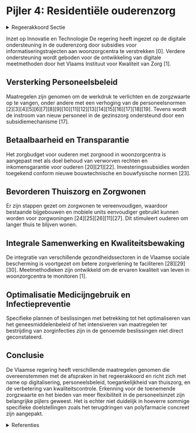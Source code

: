 # Pijler 4: Residentiële ouderenzorg

<details>
        <summary>Regeerakkoord Sectie </summary>
        <p>1.2.4.2 Pijler 4: Residentiële ouderenzorg We zetten verder in op het zo lang mogelijk thuis of in de buurt kunnen blijven wonen met aangepaste zorg, infrastructuur en technologische innovaties. De Vlaamse regering zal ook verder investeren in kwali-teitsvolle en betaalbare woonzorgcentra, waarbij we de extra middelen prioritair inzetten voor het opvangen van de stij-gende zorgzwaarte en de verlichting van de werkdruk voor het zorgpersoneel, door in het kader van de evolutie rond de aange-paste personeelsnormen alvast in te zetten op een versnelde omzetting van ROB naar RVT. We houden de kostprijs onder controle door voorzieningen te stimuleren om de extra middelen aan te wenden voor zowel extra personeel als een verlaging van de dagprijs. Hierbij moet o.a. rekening gehouden worden met wat allemaal in de dagprijs is inbegrepen en dit op een trans-parante manier voor (potentiële) bewoners. We stappen af van een medisch model en evolueren naar een echte woon- en leef-gemeenschap. Parallel met voormeld traject van opwaar-dering van de financiering naar RVT, dient werk gemaakt te worden van de voorberei-ding van de invoering van een persoons-volgend systeem met zorgtickets in de ouderenzorg. In het eerste jaar van de regeerperiode werken we een stappenplan uit voor de ontwikkeling van de noodzake-lijke bouwstenen en de implementatie van nieuwe regelgeving, met als streefdoel de opstart van pilootprojecten PVF ouderen-zorg in 2023-2024. Dit impliceert ook een voorbereiding van de financiering van de gezinszorg en aanvullende thuiszorg in de richting van een persoonsvolgend systeem met zorgtickets. De pilootprojecten omvatten ook het uittesten van concepten voor de (gedeeltelijke) toekenning van zorgtickets in de vorm van een cash-budget met het oog op het gebruik van erkende zorg, evenals een kleinschalige woonvorm voor senioren met zorgnoden. De welzijnsverenigingen krijgen de moge-lijkheid om aan de hand van deze nieuwe structuur performanter te worden. De steden en gemeenten blijven de doelstel-lingen en de activiteiten van deze welzijns-vereniging bepalen door een gegarandeerd meerderheidsaandeel en strategisch zeggenschap. Private partners kunnen toetreden tot deze structuur. De huidige VSB-regelgeving is de verderzet-ting van de vroegere federale wetgeving, we slanken deze af en houden hierbij rekening met administratieve lastenverlagingen voor voorzieningen. We evolueren naar een financiering van de ouderenzorg die gebaseerd wordt op het nieuwe inschalingsinstrument BelRAI. Hierdoor worden verbindingen met andere sectoren mogelijk en zetten we verdere stappen naar de afstemming van het woon-zorgcentrum met andere sectoren (GGZ, VAPH, gezinszorg, revalidatie, enzovoort). We zetten een halt op de verkokering en gaan voor integrale samenwerking. We zetten volop in op innovatie en techno-logie om het woonzorgpersoneel te kunnen ondersteunen in hun dagelijkse zorg- en ondersteuningstaak. Zoveel mogelijk wordt administratie verlaagd door automatische gegevensdeling. Deze gegevens worden digitaal geïntegreerd in een individueel zorg- en ondersteuningsplan dat met de bewoner mee beweegt indien een andere vorm van ondersteuning nodig is. Er is een tekort aan verpleeg- en zorg-kundigen. We onderzoeken daarom welke nieuwe profielen kunnen worden ingeschakeld in de residentiële ouderenzorg. Een woonzorg-centrum is een thuisvervangend milieu waar niet alleen aandacht moet gaan naar zorg, maar ook naar het creëren van een thuis-gevoel en een voldoende hoge levenskwaliteit. We geven uitvoering aan de reeds goed-gekeurde hervorming van het bovennorm-personeel. We maken werk van een geactualiseerd ouderenbeleidsplan voor de komende regeerperiode, hierbij leggen we specifieke klemtonen op bestrijding van eenzaamheid bij ouderen met specifieke aandacht voor intergenerationele samenwerking en maken we ook werk van een specifieke beleids-focus voor dementie. We blijven de nieuwe beleidsinitiatieven rond personen met jongdementie opvolgen en de hulpvragen in kaart brengen, waarbij we de RVT-plaatsen met bijkomende erkenning jongdementie optimaal benutten voor personen die niet meer in de thuissitu-atie kunnen blijven. Zowel in de thuiszorg als de residentiële ouderenzorg wordt het geneesmiddelenbe-leid geoptimaliseerd en wordt de overcon-sumptie van geneesmiddelen, in het bijzonder met betrekking tot antibiotica, slaapmiddelen, antidepressiva en anti-psychotica, verder teruggedrongen. We bestrijden polymedicatie. We hebben aandacht voor specifieke thema’s zoals ondervoeding en valpreventie. Voor de residentiële ouderenzorg worden de maat-regelen ter bestrijding van zorginfecties of nosocomiale infecties geïntensifieerd. De zorginspectie en de administratie bevoegd voor erkenning en financiering, maken bij het uitoefenen van toezicht op de kwaliteit van de zorg en hulpverlening en de handhaving ervan systematisch en op consis-tente manier gebruik van de kwaliteits-indicatoren zoals ontwikkeld door het VIKZ. Via tevredenheidsmetingen worden ook de bewoners bevraagd naar hun welzijn in de voorziening. We maken de Woonzorglijn beter bekend als informatie- en klachtenkanaal. Een transparante sectorspecifieke boek-houding wordt ingevoerd, met respect voor de diversiteit in juridische organisatie-statuten, de schaalgrootte van het woonzorg-centrum en hieraan gekoppelde wettelijke kaders en, daarbij aansluitend, het onder-scheid tussen woon-, leef- en zorgkost in de boekhouding te bewerkstelligen </p>
        </details> 

Inzet op Innovatie en Technologie
De regering heeft ingezet op de digitale ondersteuning in de ouderenzorg door subsidies voor informatiseringstrajecten aan woonzorgcentra te verstrekken \[0\]. Verdere ondersteuning wordt geboden voor de ontwikkeling van digitale meetmethoden door het Vlaams Instituut voor Kwaliteit van Zorg \[1\].

## Versterking Personeelsbeleid
Maatregelen zijn genomen om de werkdruk te verlichten en de zorgzwaarte op te vangen, onder andere met een verhoging van de personeelsnormen \[2\]\[3\]\[4\]\[5\]\[6\]\[7\]\[8\]\[9\]\[10\]\[11\]\[12\]\[13\]\[14\]\[15\]\[16\]\[17\]\[18\]\[19\]. Tevens wordt de instroom van nieuw personeel in de gezinszorg ondersteund door een subsidiemechanisme \[17\].

## Betaalbaarheid en Transparantie
Het zorgbudget voor ouderen met zorgnood in woonzorgcentra is aangepast met als doel behoud van verworven rechten en inkomensgarantie voor ouderen \[20\]\[21\]\[22\]. Investeringssubsidies worden toegekend conform nieuwe bouwtechnische en bouwfysische normen \[23\].

## Bevorderen Thuiszorg en Zorgwonen
Er zijn stappen gezet om zorgwonen te vereenvoudigen, waardoor bestaande bijgebouwen en mobiele units eenvoudiger gebruikt kunnen worden voor zorgwoningen \[24\]\[25\]\[26\]\[11\]\[27\]. Dit stimuleert ouderen om langer thuis te blijven wonen.

## Integrale Samenwerking en Kwaliteitsbewaking
De integratie van verschillende gezondheidssectoren in de Vlaamse sociale bescherming is voortgezet om betere zorgverlening te faciliteren \[28\]\[29\]\[30\]. Meetmethodieken zijn ontwikkeld om de ervaren kwaliteit van leven in woonzorgcentra te monitoren \[1\].

## Optimalisatie Medicijngebruik en Infectiepreventie
Specifieke plannen of beslissingen met betrekking tot het optimaliseren van het geneesmiddelenbeleid of het intensiveren van maatregelen ter bestrijding van zorginfecties zijn in de genoemde beslissingen niet direct geconstateerd.

## Conclusie
De Vlaamse regering heeft verschillende maatregelen genomen die overeenstemmen met de afspraken in het regeerakkoord en richt zich met name op digitalisering, personeelsbeleid, toegankelijkheid van thuiszorg, en de verbetering van kwaliteitscontrole. Erkenning voor de toenemende zorgzwaarte en het bieden van meer flexibiliteit in de personeelsinzet zijn belangrijke pijlers geweest. Het is echter niet duidelijk in hoeverre sommige specifieke doelstellingen zoals het terugdringen van polyfarmacie concreet zijn aangepakt.

<details>
        <summary> Referenties</summary>
        
**[\[0\]](https://beslissingenvlaamseregering.vlaanderen.be/?search=Informatiseringstrajecten%20residenti%C3%ABle%20ouderenzorg%3A%20uitbetaling%20subsidieschijven&dateOption=select&startDate=2019-11-08T09%3A00%3A00Z&endDate=2019-11-08T09%3A00%3A00Z)** : **(2019-11-08)** Informatiseringstrajecten residentiële ouderenzorg: uitbetaling subsidieschijven 

**[\[1\]](https://beslissingenvlaamseregering.vlaanderen.be/?search=Plan%20Vlaamse%20Veerkracht%3A%20subsidie%20meetmethodiek%20woonkwaliteit%20woonzorgcentra&dateOption=select&startDate=2022-10-28T08%3A00%3A00Z&endDate=2022-10-28T08%3A00%3A00Z)** : **(2022-10-28)** Plan Vlaamse Veerkracht: subsidie meetmethodiek woonkwaliteit woonzorgcentra 

**[\[2\]](https://beslissingenvlaamseregering.vlaanderen.be/?search=Vlaams%20intersectoraal%20akkoord%20%28VIA6%29%3A%20maatregelen%20kwaliteit%20ouderenzorg&dateOption=select&startDate=2021-06-25T08%3A00%3A00Z&endDate=2021-06-25T08%3A00%3A00Z)** : **(2021-06-25)** Vlaams intersectoraal akkoord (VIA6): maatregelen kwaliteit ouderenzorg 

**[\[3\]](https://beslissingenvlaamseregering.vlaanderen.be/?search=Herverdeling%20provisioneel%20krediet%3A%20versterking%20ouderenzorgbeleid&dateOption=select&startDate=2023-12-22T09%3A00%3A00Z&endDate=2023-12-22T09%3A00%3A00Z)** : **(2023-12-22)** Herverdeling provisioneel krediet: versterking ouderenzorgbeleid 

**[\[4\]](https://beslissingenvlaamseregering.vlaanderen.be/?search=COVID-19%3A%20financiering%20ouderenzorg&dateOption=select&startDate=2020-07-17T08%3A00%3A00Z&endDate=2020-07-17T08%3A00%3A00Z)** : **(2020-07-17)** COVID-19: financiering ouderenzorg 

**[\[5\]](https://beslissingenvlaamseregering.vlaanderen.be/?search=Plan%20Vlaamse%20Veerkracht%3A%20financiering%20kwaliteitskader%20voor%20ventilatie%20in%20woonzorgcentra&dateOption=select&startDate=2021-12-17T09%3A00%3A00Z&endDate=2021-12-17T09%3A00%3A00Z)** : **(2021-12-17)** Plan Vlaamse Veerkracht: financiering kwaliteitskader voor ventilatie in woonzorgcentra 

**[\[6\]](https://beslissingenvlaamseregering.vlaanderen.be/?search=Wijzigingen%20berekening%20basistegemoetkoming%20zorg%20in%20woonzorgcentra%2C%20centra%20voor%20kortverblijf%20en%20centra%20voor%20dagverzorging&dateOption=select&startDate=2020-04-24T08%3A00%3A00Z&endDate=2020-04-24T08%3A00%3A00Z)** : **(2020-04-24)** Wijzigingen berekening basistegemoetkoming zorg in woonzorgcentra, centra voor kortverblijf en centra voor dagverzorging 

**[\[7\]](https://beslissingenvlaamseregering.vlaanderen.be/?search=Ondersteuning%20woonzorgcentra%2C%20centra%20voor%20kortverblijf%2C%20centra%20voor%20dagverzorging%20en%20centra%20voor%20dagopvang%20na%20coronacrisis&dateOption=select&startDate=2022-06-03T08%3A00%3A00Z&endDate=2022-06-03T08%3A00%3A00Z)** : **(2022-06-03)** Ondersteuning woonzorgcentra, centra voor kortverblijf, centra voor dagverzorging en centra voor dagopvang na coronacrisis 

**[\[8\]](https://beslissingenvlaamseregering.vlaanderen.be/?search=COVID-19%3A%20financiering%20ouderenzorg&dateOption=select&startDate=2021-06-25T08%3A00%3A00Z&endDate=2021-06-25T08%3A00%3A00Z)** : **(2021-06-25)** COVID-19: financiering ouderenzorg 

**[\[9\]](https://beslissingenvlaamseregering.vlaanderen.be/?search=Bijkomende%20erkenning%20woonzorgcentra&dateOption=select&startDate=2020-07-10T08%3A00%3A00Z&endDate=2020-07-10T08%3A00%3A00Z)** : **(2020-07-10)** Bijkomende erkenning woonzorgcentra 

**[\[10\]](https://beslissingenvlaamseregering.vlaanderen.be/?search=Bijkomende%20erkenning%20woonzorgcentra&dateOption=select&startDate=2020-06-05T08%3A00%3A00Z&endDate=2020-06-05T08%3A00%3A00Z)** : **(2020-06-05)** Bijkomende erkenning woonzorgcentra 

**[\[11\]](https://beslissingenvlaamseregering.vlaanderen.be/?search=Uitbreiding%20toepassingsgebied%20zorgwonen%20met%20bijgebouwen%20en%20mobiele%20units%3A%20wijzigingsdecreet%20Vlaamse%20Codex%20Ruimtelijke%20Ordening&dateOption=select&startDate=2021-06-18T08%3A00%3A00Z&endDate=2021-06-18T08%3A00%3A00Z)** : **(2021-06-18)** Uitbreiding toepassingsgebied zorgwonen met bijgebouwen en mobiele units: wijzigingsdecreet Vlaamse Codex Ruimtelijke Ordening 

**[\[12\]](https://beslissingenvlaamseregering.vlaanderen.be/?search=VIA6%3A%20uitvoering%20maatregelen&dateOption=select&startDate=2021-12-17T09%3A00%3A00Z&endDate=2021-12-17T09%3A00%3A00Z)** : **(2021-12-17)** VIA6: uitvoering maatregelen 

**[\[13\]](https://beslissingenvlaamseregering.vlaanderen.be/?search=Bijkomende%20flexibiliteit%20personeelsinzet%20woonzorgcentra%20en%20centra%20kortverblijf%3A%20wijzigingsbesluit&dateOption=select&startDate=2022-07-08T08%3A00%3A00Z&endDate=2022-07-08T08%3A00%3A00Z)** : **(2022-07-08)** Bijkomende flexibiliteit personeelsinzet woonzorgcentra en centra kortverblijf: wijzigingsbesluit 

**[\[14\]](https://beslissingenvlaamseregering.vlaanderen.be/?search=VIA6%3A%20uitvoering%20maatregelen&dateOption=select&startDate=2022-02-11T09%3A00%3A00Z&endDate=2022-02-11T09%3A00%3A00Z)** : **(2022-02-11)** VIA6: uitvoering maatregelen 

**[\[15\]](https://beslissingenvlaamseregering.vlaanderen.be/?search=Verlenging%20bijkomende%20maatregelen%20flexibiliteit%20financiering%20personeelsinzet%20woonzorgcentra%20en%20centra%20voor%20kortverblijf%3A%20wijzigingsbesluit&dateOption=select&startDate=2023-10-06T08%3A00%3A00Z&endDate=2023-10-06T08%3A00%3A00Z)** : **(2023-10-06)** Verlenging bijkomende maatregelen flexibiliteit financiering personeelsinzet woonzorgcentra en centra voor kortverblijf: wijzigingsbesluit 

**[\[16\]](https://beslissingenvlaamseregering.vlaanderen.be/?search=Uitvoering%20VIA-6%20in%20private%20geregionaliseerde%20zorgsectoren%3A%20verbeteren%20arbeidsvoorwaarden&dateOption=select&startDate=2023-07-07T09%3A00%3A00Z&endDate=2023-07-07T09%3A00%3A00Z)** : **(2023-07-07)** Uitvoering VIA-6 in private geregionaliseerde zorgsectoren: verbeteren arbeidsvoorwaarden 

**[\[17\]](https://beslissingenvlaamseregering.vlaanderen.be/?search=Instroom%20personeel%20gezinszorg%3A%20subsidiemechanisme&dateOption=select&startDate=2023-06-23T08%3A00%3A00Z&endDate=2023-06-23T08%3A00%3A00Z)** : **(2023-06-23)** Instroom personeel gezinszorg: subsidiemechanisme 

**[\[18\]](https://beslissingenvlaamseregering.vlaanderen.be/?search=Bouwtechnische%20en%20bouwfysische%20normen%20algemeen%20welzijnswerk%3A%20wijzigingsbesluit&dateOption=select&startDate=2022-06-24T08%3A00%3A00Z&endDate=2022-06-24T08%3A00%3A00Z)** : **(2022-06-24)** Bouwtechnische en bouwfysische normen algemeen welzijnswerk: wijzigingsbesluit 

**[\[19\]](https://beslissingenvlaamseregering.vlaanderen.be/?search=Overnamereglementering%20revalidatievoorzieningen%3A%20wijzigingsbesluit&dateOption=select&startDate=2023-04-21T08%3A00%3A00Z&endDate=2023-04-21T08%3A00%3A00Z)** : **(2023-04-21)** Overnamereglementering revalidatievoorzieningen: wijzigingsbesluit 

**[\[20\]](https://beslissingenvlaamseregering.vlaanderen.be/?search=Zorgbudget%20voor%20ouderen%20met%20een%20zorgnood%20in%20een%20woonzorgcentrum%3A%20wijzigingsbesluit&dateOption=select&startDate=2023-02-03T09%3A00%3A00Z&endDate=2023-02-03T09%3A00%3A00Z)** : **(2023-02-03)** Zorgbudget voor ouderen met een zorgnood in een woonzorgcentrum: wijzigingsbesluit 

**[\[21\]](https://beslissingenvlaamseregering.vlaanderen.be/?search=Zorgbudget%20voor%20ouderen%20met%20een%20zorgnood%20in%20een%20woonzorgcentrum%3A%20wijzigingsbesluit&dateOption=select&startDate=2023-03-24T09%3A00%3A00Z&endDate=2023-03-24T09%3A00%3A00Z)** : **(2023-03-24)** Zorgbudget voor ouderen met een zorgnood in een woonzorgcentrum: wijzigingsbesluit 

**[\[22\]](https://beslissingenvlaamseregering.vlaanderen.be/?search=Zorgbudget%20voor%20ouderen%20met%20een%20zorgnood&dateOption=select&startDate=2022-12-16T09%3A00%3A00Z&endDate=2022-12-16T09%3A00%3A00Z)** : **(2022-12-16)** Zorgbudget voor ouderen met een zorgnood 

**[\[23\]](https://beslissingenvlaamseregering.vlaanderen.be/?search=Vaststelling%20investeringssubsidie%20en%20de%20bouwtechnische%20en%20bouwfysische%20normen%20woonzorgvoorzieningen&dateOption=select&startDate=2019-12-13T09%3A00%3A00Z&endDate=2019-12-13T09%3A00%3A00Z)** : **(2019-12-13)** Vaststelling investeringssubsidie en de bouwtechnische en bouwfysische normen woonzorgvoorzieningen 

**[\[24\]](https://beslissingenvlaamseregering.vlaanderen.be/?search=Uitbreiding%20mogelijkheid%20zorgwonen%3A%20wijziging%20Vlaamse%20Codex%20Ruimtelijke%20Ordening&dateOption=select&startDate=2020-11-27T09%3A00%3A00Z&endDate=2020-11-27T09%3A00%3A00Z)** : **(2020-11-27)** Uitbreiding mogelijkheid zorgwonen: wijziging Vlaamse Codex Ruimtelijke Ordening 

**[\[25\]](https://beslissingenvlaamseregering.vlaanderen.be/?search=Uitbreiding%20toepassingsgebied%20zorgwonen%20met%20bijgebouwen%20en%20mobiele%20units%3A%20wijziging%20Vlaamse%20Codex%20Ruimtelijke%20Ordening&dateOption=select&startDate=2021-02-26T09%3A00%3A00Z&endDate=2021-02-26T09%3A00%3A00Z)** : **(2021-02-26)** Uitbreiding toepassingsgebied zorgwonen met bijgebouwen en mobiele units: wijziging Vlaamse Codex Ruimtelijke Ordening 

**[\[26\]](https://beslissingenvlaamseregering.vlaanderen.be/?search=Uitbreiding%20toepassingsgebied%20zorgwonen%20met%20bijgebouwen%20en%20mobiele%20units%3A%20wijziging%20Vlaamse%20Codex%20Ruimtelijke%20Ordening&dateOption=select&startDate=2021-04-23T08%3A00%3A00Z&endDate=2021-04-23T08%3A00%3A00Z)** : **(2021-04-23)** Uitbreiding toepassingsgebied zorgwonen met bijgebouwen en mobiele units: wijziging Vlaamse Codex Ruimtelijke Ordening 

**[\[27\]](https://beslissingenvlaamseregering.vlaanderen.be/?search=Inwerkingtreding%20decreet%20dat%20de%20Vlaamse%20Codex%20Ruimtelijke%20Ordening%20wijzigt%20wat%20betreft%20zorgwonen&dateOption=select&startDate=2021-07-16T06%3A00%3A00Z&endDate=2021-07-16T06%3A00%3A00Z)** : **(2021-07-16)** Inwerkingtreding decreet dat de Vlaamse Codex Ruimtelijke Ordening wijzigt wat betreft zorgwonen 

**[\[28\]](https://beslissingenvlaamseregering.vlaanderen.be/?search=Vlaamse%20sociale%20bescherming%3A%20integratie%20initiatieven%20beschut%20wonen%2C%20multidisciplinaire%20begeleidingsequipes%20palliatieve%20verzorging%20en%20rolstoeladviesteams&dateOption=select&startDate=2023-07-14T08%3A00%3A00Z&endDate=2023-07-14T08%3A00%3A00Z)** : **(2023-07-14)** Vlaamse sociale bescherming: integratie initiatieven beschut wonen, multidisciplinaire begeleidingsequipes palliatieve verzorging en rolstoeladviesteams 

**[\[29\]](https://beslissingenvlaamseregering.vlaanderen.be/?search=Wijziging%20regelgeving%20in%20kader%20van%20Vlaamse%20sociale%20bescherming&dateOption=select&startDate=2020-10-30T09%3A00%3A00Z&endDate=2020-10-30T09%3A00%3A00Z)** : **(2020-10-30)** Wijziging regelgeving in kader van Vlaamse sociale bescherming 

**[\[30\]](https://beslissingenvlaamseregering.vlaanderen.be/?search=Vlaamse%20sociale%20bescherming%3A%20integratie%20initiatieven%20beschut%20wonen%2C%20multidisciplinaire%20begeleidingsequipes%20palliatieve%20verzorging%20en%20rolstoeladviesteams&dateOption=select&startDate=2023-11-10T09%3A00%3A00Z&endDate=2023-11-10T09%3A00%3A00Z)** : **(2023-11-10)** Vlaamse sociale bescherming: integratie initiatieven beschut wonen, multidisciplinaire begeleidingsequipes palliatieve verzorging en rolstoeladviesteams 
        </details> 

